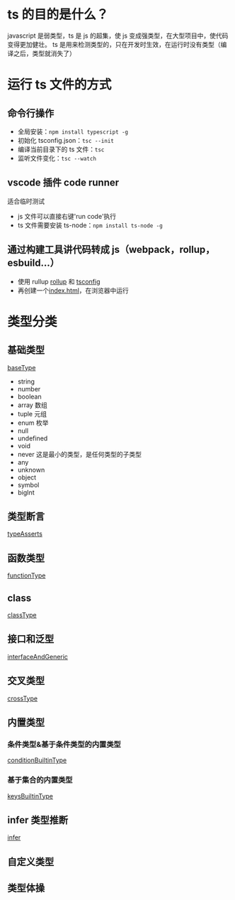 # ts 的目的是什么？

javascript 是弱类型，ts 是 js 的超集，使 js 变成强类型，在大型项目中，使代码变得更加健壮。
ts 是用来检测类型的，只在开发时生效，在运行时没有类型（编译之后，类型就消失了）

# 运行 ts 文件的方式

## 命令行操作

- 全局安装：`npm install typescript -g`
- 初始化 tsconfig.json：`tsc --init`
- 编译当前目录下的 ts 文件：`tsc`
- 监听文件变化：`tsc --watch`

## vscode 插件 code runner

适合临时测试

- js 文件可以直接右键'run code'执行
- ts 文件需要安装 ts-node：`npm install ts-node -g`

## 通过构建工具讲代码转成 js（webpack，rollup，esbuild...）

- 使用 rullup [rollup](./rollup.config.js) 和 [tsconfig](./tsconfig.json)
- 再创建一个[index.html](./dist/index.html)，在浏览器中运行

# 类型分类

## 基础类型

[baseType](./src/baseType.ts)

- string
- number
- boolean
- array 数组
- tuple 元组
- enum 枚举
- null
- undefined
- void
- never 这是最小的类型，是任何类型的子类型
- any
- unknown
- object
- symbol
- bigInt

## 类型断言

[typeAsserts](./src/typeAsserts.ts)

## 函数类型

[functionType](./src/functionType.ts)

## class

[classType](./src/classType.ts)

## 接口和泛型

[interfaceAndGeneric](./src/interfaceAndGeneric.ts)

## 交叉类型

[crossType](./src/crossType.ts)

## 内置类型

### 条件类型&基于条件类型的内置类型

[conditionBuiltinType](./src/conditionBuiltinType.ts)

### 基于集合的内置类型

[keysBuiltinType](./src/keysBuiltinType.ts)

## infer 类型推断

[infer](./src/infer.ts)

## 自定义类型

## 类型体操
